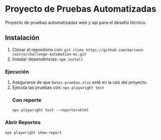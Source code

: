 # Proyecto de Pruebas Automatizadas
Proyecto de pruebas automatizadas web y api para el desafío técnico.

## Instalación
1. Clonar el repositorio con:
    `git clone https://github.com/mariano-castro/challenge-automation-mc.git`
2. Instalar dependencias:
   `npm install`

### Ejecución
1. Asegurarse de que `Datos-pruebas.xlsx` esté en la raíz del proyecto.
2. Ejecuta las pruebas con:
   `npx playwright test`
   ### Con reporte
   `npx playwright test --reporter=html`

### Abrir Reportes
`npx playwright show-report`
